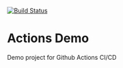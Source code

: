 [![Build Status](https://github.com/{username}/{repo}/workflows/{workflowname}/badge.svg)](https://github.com/{username}/{repo}/actions)
# Actions Demo
Demo project for Github Actions CI/CD
